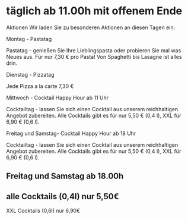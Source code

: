 # täglich ab 11.00h mit offenem Ende

Aktionen
Wir laden Sie zu besonderen Aktionen an diesen Tagen ein:

Montag - Pastatag

Pastatag - genießen Sie Ihre Lieblingspasta oder probieren Sie mal was Neues aus.
Für nur 7,30 € pro Pasta! Von Spaghetti bis Lasagne ist alles drin.

Dienstag - Pizzatag

Jede Pizza a la carte 7,30 €

Mittwoch - Cocktail Happy Hour ab 11 Uhr

Cocktailtag - lassen Sie sich einen Cocktail aus unserem reichhaltigen Angebot zubereiten.
Alle Cocktails gibt es für nur 5,50 € (0,4 l), XXL für 6,90 € (0,6 l).

Freitag und Samstag- Cocktail Happy Hour ab 18 Uhr

Cocktailtag - lassen Sie sich einen Cocktail aus unserem reichhaltigen Angebot zubereiten.
Alle Cocktails gibt es für nur 5,50 € (0,4 l), XXL für 6,90 € (0,6 l).

Freitag und Samstag
ab 18.00h
---------
alle Cocktails (0,4l) nur 5,50€
---------
XXL Cocktails (0,6l) nur 6,90€

